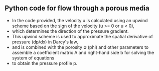 ## Python code for flow through a porous media

- In the code provided, the velocity u is calculated using an upwind scheme based on the sign of the velocity (u >= 0 or u < 0),
- which determines the direction of the pressure gradient.
- This upwind scheme is used to approximate the spatial derivative of pressure (dp/dx) in Darcy's law,
- and is combined with the porosity ∅ (phi) and other parameters to assemble a coefficient matrix A and right-hand side b for solving the system of equations
- to obtain the pressure profile p.
